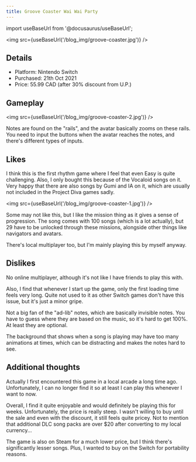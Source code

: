 ```yaml
---
title: Groove Coaster Wai Wai Party
---
```

import useBaseUrl from '@docusaurus/useBaseUrl';

<img src={useBaseUrl('/blog_img/groove-coaster.jpg')} />

## Details
- Platform: Nintendo Switch
- Purchased: 21th Oct 2021
- Price: 55.99 CAD (after 30% discount from U.P.)

<!--truncate-->

## Gameplay

<img src={useBaseUrl('/blog_img/groove-coaster-2.jpg')} />

Notes are found on the "rails", and the avatar basically zooms on these rails. You need to input the buttons when the avatar reaches the notes, and there's different types of inputs.

## Likes

I think this is the first rhythm game where I feel that even Easy is quite challenging. Also, I only bought this because of the Vocaloid songs on it. Very happy that there are also songs by Gumi and IA on it, which are usually not included in the Project Diva games sadly.

<img src={useBaseUrl('/blog_img/groove-coaster-1.jpg')} />

Some may not like this, but I like the mission thing as it gives a sense of progression. The song comes with 100 songs (which is a lot actually), but 29 have to be unlocked through these missions, alongside other things like navigators and avatars.

There's local multiplayer too, but I'm mainly playing this by myself anyway.

## Dislikes

No online multiplayer, although it's not like I have friends to play this with.

Also, I find that whenever I start up the game, only the first loading time feels very long. Quite not used to it as other Switch games don't have this issue, but it's just a minor gripe.

Not a big fan of the "ad-lib" notes, which are basically invisible notes. You have to guess where they are based on the music, so it's hard to get 100%. At least they are optional.

The background that shows when a song is playing may have too many animations at times, which can be distracting and makes the notes hard to see.

## Additional thoughts

Actually I first encountered this game in a local arcade a long time ago. Unfortunately, I can no longer find it so at least I can play this whenever I want to now.

Overall, I find it quite enjoyable and would definitely be playing this for weeks. Unfortunately, the price is really steep. I wasn't willing to buy until the sale and even with the discount, it still feels quite pricey. Not to mention that additional DLC song packs are over $20 after converting to my local currency...

The game is also on Steam for a much lower price, but I think there's significantly lesser songs. Plus, I wanted to buy on the Switch for portability reasons.